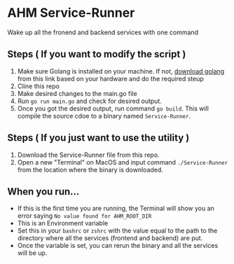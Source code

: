 # AHM Service-Runner

Wake up all the fronend and backend services with one command

## Steps ( If you want to modify the script )

1. Make sure Golang is installed on your machine. If not, [download golang](https://go.dev/dl/) from this link based on your hardware and do the required steup
2. Cline this repo
3. Make desired changes to the main.go file
4. Run `go run main.go` and check for desired output.
5. Once you got the desired output, run command `go build`. This will compile the source cdoe to a binary named `Service-Runner`.

## Steps ( If you just want to use the utility )

1. Download the Service-Runner file from this repo.
2. Open a new "Terminal" on MacOS and input command `./Service-Runner` from the location where the binary is downloaded.

## When you run...

- If this is the first time you are running, the Terminal will show you an error saying `No value found for AHM_ROOT_DIR`
- This is an Environment variable
- Set this in your `bashrc` or `zshrc` with the value equal to the path to the directory where all the services (frontend and backend) are put.
- Once the variable is set, you can rerun the binary and all the services will be up.
